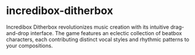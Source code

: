 # incredibox-ditherbox
Incredibox Ditherbox revolutionizes music creation with its intuitive drag-and-drop interface. The game features an eclectic collection of beatbox characters, each contributing distinct vocal styles and rhythmic patterns to your compositions.
